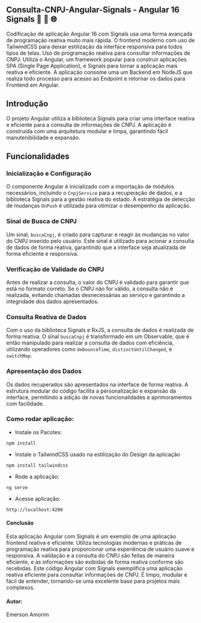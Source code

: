 ## Consulta-CNPJ-Angular-Signals - Angular 16 Signals 🚀 🔄 🌐  

Codificação de aplicação Angular 16 com Signals usa uma forma avançada de programação reativa muito mais rápida. O frontend moderno com uso de TailwindCSS para deixar estilização da interface responsiva para todos tipos de telas. Uso de programação reativa para consultar informações de CNPJ. Utiliza o Angular, um framework popular para construir aplicações SPA (Single Page Application), e Signals para tornar a aplicação mais reativa e eficiente.
A aplicação consome uma um Backend em NodeJS que realiza todo processo para acesso ao Endpoint e retornar os dados para Frontend em Angular.


## Introdução

O projeto Angular utiliza a biblioteca Signals para criar uma interface reativa e eficiente para a consulta de informações de CNPJ. A aplicação é construída com uma arquitetura modular e limpa, garantindo fácil manutenibilidade e expansão.

## Funcionalidades

### Inicialização e Configuração

O componente Angular é inicializado com a importação de módulos necessários, incluindo o `CnpjService` para a recuperação de dados, e a biblioteca Signals para a gestão reativa do estado. A estratégia de detecção de mudanças `OnPush` é utilizada para otimizar o desempenho da aplicação.

### Sinal de Busca de CNPJ

Um sinal, `buscaCnpj`, é criado para capturar e reagir às mudanças no valor do CNPJ inserido pelo usuário. Este sinal é utilizado para acionar a consulta de dados de forma reativa, garantindo que a interface seja atualizada de forma eficiente e responsiva.

### Verificação de Validade do CNPJ

Antes de realizar a consulta, o valor do CNPJ é validado para garantir que está no formato correto. Se o CNPJ não for válido, a consulta não é realizada, evitando chamadas desnecessárias ao serviço e garantindo a integridade dos dados apresentados.

### Consulta Reativa de Dados

Com o uso da biblioteca Signals e RxJS, a consulta de dados é realizada de forma reativa. O sinal `buscaCnpj` é transformado em um Observable, que é então manipulado para realizar a consulta de dados com eficiência, utilizando operadores como `debounceTime`, `distinctUntilChanged`, e `switchMap`.

### Apresentação dos Dados

Os dados recuperados são apresentados na interface de forma reativa. A estrutura modular do código facilita a personalização e expansão da interface, permitindo a adição de novas funcionalidades e aprimoramentos com facilidade.


### Como rodar aplicação:

- Instale os Pacotes:

```
npm install
```

- Instale o TailwindCSS usado na estilização do Design da aplicação
```
npm install tailwindcss
```

- Rode a aplicação:
```
ng serve
```

- Acesse aplicação:
```
http://localhost:4200
```


#### Conclusão
Esta aplicação Angular com Signals é um exemplo de uma aplicação frontend reativa e eficiente. Utiliza tecnologias modernas e práticas de programação reativa para proporcionar uma experiência de usuário suave e responsiva. A validação e a consulta do CNPJ são feitas de maneira eficiente, e as informações são exibidas de forma reativa conforme são recebidas.
Este código Angular com Signals exemplifica uma aplicação reativa eficiente para consultar informações de CNPJ. É limpo, modular e fácil de entender, tornando-se uma excelente base para projetos mais complexos.


#### Autor:
Emerson Amorim


